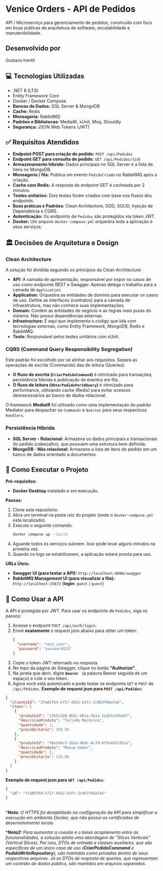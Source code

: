 ﻿# Venice Orders - API de Pedidos

API / Microserviço para gerenciamento de pedidos, construído com foco em boas práticas de arquitetura de software, escalabilidade e manutenibilidade.

## Desenvolvido por
Gustavo Irentti

## 💻 Tecnologias Utilizadas

-   .NET 8 (LTS)
-   Entity Framework Core
-   Docker / Docker Compose
-   **Bancos de Dados:** SQL Server & MongoDB
-   **Cache:** Redis
-   **Mensageria:** RabbitMQ
-   **Padrões e Bibliotecas:** MediatR, xUnit, Moq, Shouldly
-   **Segurança:** JSON Web Tokens (JWT)

## ✅ Requisitos Atendidos

- **Endpoint POST para criação de pedido:** `POST /api/Pedidos`
- **Endpoint GET para consulta de pedido:** `GET /api/Pedidos/{id}`
- **Armazenamento híbrido:** Dados principais no SQL Server e a lista de itens no MongoDB.
- **Mensageria / fila:** Publica um evento `PedidoCriado` no RabbitMQ após a criação.
- **Cache com Redis:** A resposta do endpoint GET é cacheada por 2 minutos.
- **Testes unitários:** Dois testes foram criados com base nos fluxos dos endpoints.
- **Boas práticas e Padrões:** Clean Architecture, DDD, SOLID, Injeção de Dependência e CQRS.
- **Autenticação:** Os endpoints de `Pedidos` são protegidos via token JWT.
- **Docker:** Um arquivo `docker-compose.yml` orquestra toda a aplicação e seus serviços.

## 🏛️ Decisões de Arquitetura e Design

### Clean Architecture

A solução foi dividida seguindo os princípios da Clean Architecture:

-   **API:** A camada de apresentação, responsável por expor os casos de uso como endpoints REST e Swagger. Apenas delega o trabalho para a camada de `Application`.
-   **Application:** Orquestra as entidades de domínio para executar os casos de uso. Define as interfaces (contratos) para a camada de infraestrutura, mas não conhece suas implementações.
-   **Domain:** Contém as entidades de negócio e as regras mais puras do sistema. Não possui dependências externas.
-   **Infrastructure:** É aqui que implementa o código que lida com tecnologias externas, como Entity Framework, MongoDB, Redis e RabbitMQ.
-   **Tests:** Responsável pelos testes unitários com xUnit.

### CQRS (Command Query Responsibility Segregation)

Este padrão foi escolhido por se alinhar aos requisitos. Separa as operações de escrita (Commands) das de leitura (Queries):

-   **O fluxo de escrita (`CriarPedidoCommand`)** é otimizado para transações, persistência híbrida e publicação de eventos em fila.
-   **O fluxo de leitura (`ObterPedidoPorIdQuery`)** é otimizado para performance, utilizando cache (Redis) para evitar acessos desnecessários ao banco de dados relacional.

O framework **MediatR** foi utilizado como uma implementação do padrão Mediator para despachar os `Commands` e `Queries` para seus respectivos `Handlers`.

### Persistência Híbrida

-   **SQL Server - Relacional:** Armazena os dados principais e transacionais do pedido (cabeçalho), que possuem uma estrutura bem definida.
-   **MongoDB - Não relacional:** Armazena a lista de itens do pedido em um banco de dados orientado a documentos.

## 🚀 Como Executar o Projeto

**Pré-requisitos:**
* **Docker Desktop** instalado e em execução.

**Passos:**
1.  Clone este repositório.
2.  Abra um terminal na pasta raiz do projeto (onde o `docker-compose.yml` está localizado).
3.  Execute o seguinte comando:
    ```bash
    docker compose up --build
    ```
4.  Aguarde todos os serviços subirem. Isso pode levar alguns minutos na primeira vez.
5.  Quando os logs se estabilizarem, a aplicação estará pronta para uso.

**URLs Úteis:**
-   **Swagger UI (para testar a API):** `http://localhost:8080/swagger`
-   **RabbitMQ Management UI (para visualizar a fila):** `http://localhost:15672` (**login:** `guest` / `guest`)

## 🔑 Como Usar a API

A API é protegida por JWT. Para usar os endpoints de `Pedidos`, siga os passos:

1.  Acesse o endpoint `POST /api/auth/login`.
2.  Envie **exatamente** o request json abaixo para obter um token:
    ```json
    {
      "username": "test_user",
      "password": "password123"
    }
    ```
3.  Copie o token JWT retornado na resposta.
4.  No topo da página do Swagger, clique no botão **"Authorize"**.
5.  Na janela que abrir, digite **`Bearer `** (a palavra Bearer seguida de um espaço) e cole o seu token.
6.  Agora você está autenticado e pode testar os endpoints `GET` e `POST` de `/api/Pedidos`.
**Exemplo de request json para `POST /api/Pedidos`:**
```json
{
  "clienteId": "3fa85f64-5717-4562-b3fc-2c963f66afa6",
  "itens": [
    {
      "produtoId": "c2b5c1b8-0b5c-4b1a-9b1a-1a2b3c4d5e6f",
      "descricaoProduto": "Teclado Mecânico",
      "quantidade": 1,
      "precoUnitario": 350.50
    },
    {
      "produtoId": "f6e5d4c3-2b1a-4b9c-8c7d-6f5e4d3c2b1a",
      "descricaoProduto": "Mouse Gamer",
      "quantidade": 2,
      "precoUnitario": 120.00
    }
  ]
}
```
**Exemplo de request json para `GET /api/Pedidos`:**
```json
{
  "id": "3fa85f64-5717-4562-b3fc-2c963f66afa6"
}
```
\
****Nota:** O HTTPS foi desabilitado na configuração da API para simplificar a execução em ambiente Docker, que não possui os certificados de desenvolvimento locais.*

****Nota2:** Para aumentar a coesão e o baixo acoplamento entre as funcionalidades, a solução adota uma abordagem de "Slices Verticais" (Vertical Slices). Por isso, DTOs de entrada e classes auxiliares, que são específicas de um único caso de uso (**CriarPedidoCommand** e **PedidoWriteRepository**), são mantidas como privadas dentro de seus respectivos arquivos. Já os DTOs de resposta de queries, que representam um contrato de dados público, são mantidos em arquivos separados.*